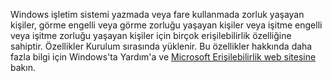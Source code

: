 Windows işletim sistemi yazmada veya fare kullanmada zorluk yaşayan kişiler, görme engelli veya görme zorluğu yaşayan kişiler veya işitme engelli veya işitme zorluğu yaşayan kişiler için birçok erişilebilirlik özelliğine sahiptir. Özellikler Kurulum sırasında yüklenir. Bu özellikler hakkında daha fazla bilgi için Windows'ta Yardım'a ve [Microsoft Erişilebilirlik web sitesine](http://go.microsoft.com/fwlink/?LinkId=8431) bakın.